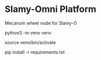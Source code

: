 # Slamy-Omni Platform

Mecanum wheel node for Slamy-O


python3 -m venv venv

source venv/bin/activate

pip install -r requirements.txt